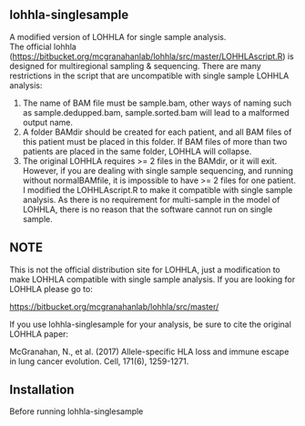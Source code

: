 ## lohhla-singlesample ##
A modified version of LOHHLA for single sample analysis.  
The official lohhla (https://bitbucket.org/mcgranahanlab/lohhla/src/master/LOHHLAscript.R) is designed for multiregional sampling & sequencing. There are many restrictions in the script that are uncompatible with single sample LOHHLA analysis:  
1. The name of BAM file must be sample.bam, other ways of naming such as sample.dedupped.bam, sample.sorted.bam will lead to a malformed output name.  
2. A folder BAMdir should be created for each patient, and all BAM files of this patient must be placed in this folder. If BAM files of more than two patients are placed in the same folder, LOHHLA will collapse.  
3. The original LOHHLA requires >= 2 files in the BAMdir, or it will exit. However, if you are dealing with single sample sequencing, and running without normalBAMfile, it is impossible to have >= 2 files for one patient.  
I modified the LOHHLAscript.R to make it compatible with single sample analysis. As there is no requirement for multi-sample in the model of LOHHLA, there is no reason that the software cannot run on single sample.   

## NOTE ##
This is not the official distribution site for LOHHLA, just a modification to make LOHHLA compatible with single sample analysis. If you are looking for LOHHLA please go to:

https://bitbucket.org/mcgranahanlab/lohhla/src/master/

If you use lohhla-singlesample for your analysis, be sure to cite the original LOHHLA paper:

McGranahan, N., et al. (2017) Allele-specific HLA loss and immune escape in lung cancer evolution. Cell, 171(6), 1259-1271.

## Installation ##
Before running lohhla-singlesample
